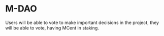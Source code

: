 # M-DAO
Users will be able to vote to make important decisions in the project, they will be able to vote, having MCent in staking.
